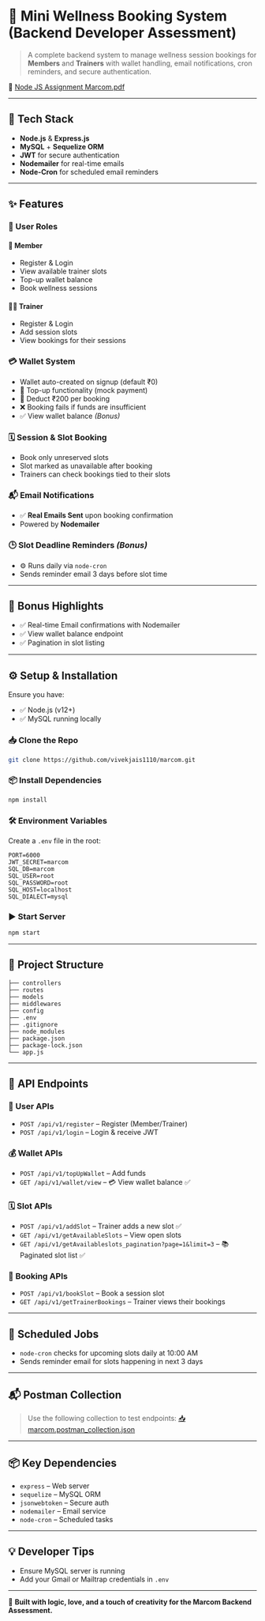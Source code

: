 # 🚀 Mini Wellness Booking System (Backend Developer Assessment)

> A complete backend system to manage wellness session bookings for **Members** and **Trainers** with wallet handling, email notifications, cron reminders, and secure authentication.

📄 [Node JS Assignment Marcom.pdf](https://github.com/vivekjais1110/marcom/blob/main/Node%20JS%20Assignment%20Marcom.pdf)

---

## 🔧 Tech Stack

* **Node.js** & **Express.js**
* **MySQL** + **Sequelize ORM**
* **JWT** for secure authentication
* **Nodemailer** for real-time emails
* **Node-Cron** for scheduled email reminders

---

## ✨ Features

### 👥 User Roles

#### 👤 Member

* Register & Login
* View available trainer slots
* Top-up wallet balance
* Book wellness sessions

#### 🧑‍🏫 Trainer

* Register & Login
* Add session slots
* View bookings for their sessions

### 💳 Wallet System

* Wallet auto-created on signup (default ₹0)
* 🔁 Top-up functionality (mock payment)
* 💸 Deduct ₹200 per booking
* ❌ Booking fails if funds are insufficient
* ✅ View wallet balance *(Bonus)*

### 🗓️ Session & Slot Booking

* Book only unreserved slots
* Slot marked as unavailable after booking
* Trainers can check bookings tied to their slots

### 📬 Email Notifications

* ✅ **Real Emails Sent** upon booking confirmation
* Powered by **Nodemailer**

### 🕒 Slot Deadline Reminders *(Bonus)*

* ⚙️ Runs daily via `node-cron`
* Sends reminder email 3 days before slot time

---

## 🎁 Bonus Highlights

* ✅ Real-time Email confirmations with Nodemailer
* ✅ View wallet balance endpoint
* ✅ Pagination in slot listing

---

## ⚙️ Setup & Installation

Ensure you have:

* ✅ Node.js (v12+)
* ✅ MySQL running locally

### 📥 Clone the Repo

```bash
git clone https://github.com/vivekjais1110/marcom.git
```

### 📦 Install Dependencies

```bash
npm install
```

### 🛠️ Environment Variables

Create a `.env` file in the root:

```env
PORT=6000
JWT_SECRET=marcom
SQL_DB=marcom
SQL_USER=root
SQL_PASSWORD=root
SQL_HOST=localhost
SQL_DIALECT=mysql
```

### ▶️ Start Server

```bash
npm start
```

---

## 📂 Project Structure

```
├── controllers
├── routes
├── models
├── middlewares
├── config
├── .env
├── .gitignore
├── node_modules
├── package.json
├── package-lock.json
└── app.js
```

---

## 📡 API Endpoints

### 🧍 User APIs

* `POST /api/v1/register` – Register (Member/Trainer)
* `POST /api/v1/login` – Login & receive JWT

### 💰 Wallet APIs

* `POST /api/v1/topUpWallet` – Add funds
* `GET /api/v1/wallet/view` – 💳 View wallet balance ✅

### 🗓️ Slot APIs

* `POST /api/v1/addSlot` – Trainer adds a new slot ✅
* `GET /api/v1/getAvailableSlots` – View open slots
* `GET /api/v1/getAvailableslots_pagination?page=1&limit=3` – 📚 Paginated slot list ✅

### 📘 Booking APIs

* `POST /api/v1/bookSlot` – Book a session slot
* `GET /api/v1/getTrainerBookings` – Trainer views their bookings

---

## 🔁 Scheduled Jobs

* `node-cron` checks for upcoming slots daily at 10:00 AM
* Sends reminder email for slots happening in next 3 days

---

## 📬 Postman Collection

> Use the following collection to test endpoints:
> [📥 marcom.postman\_collection.json](https://github.com/vivekjais1110/marcom/blob/main/marcom.postman_collection.json)

---

## 📦 Key Dependencies

* `express` – Web server
* `sequelize` – MySQL ORM
* `jsonwebtoken` – Secure auth
* `nodemailer` – Email service
* `node-cron` – Scheduled tasks

---

## 💡 Developer Tips

* Ensure MySQL server is running
* Add your Gmail or Mailtrap credentials in `.env`


---

🧠 **Built with logic, love, and a touch of creativity for the Marcom Backend Assessment.**
